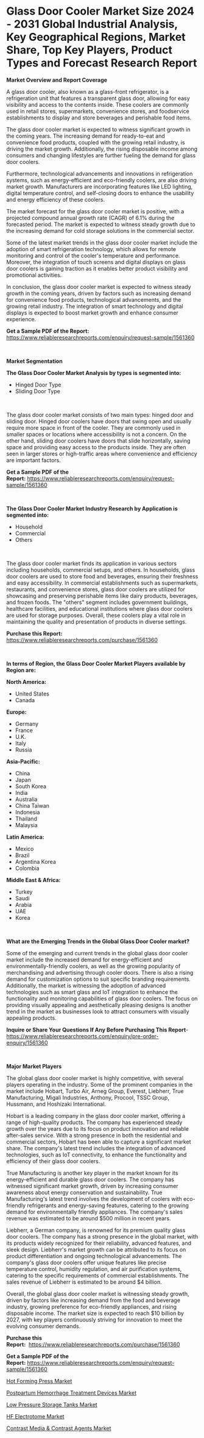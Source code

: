 <p><h1>Glass Door Cooler Market Size 2024 - 2031 Global Industrial Analysis, Key Geographical Regions, Market Share, Top Key Players, Product Types and Forecast Research Report</h1></p><p><strong>Market Overview and Report Coverage</strong></p>
<p><p>A glass door cooler, also known as a glass-front refrigerator, is a refrigeration unit that features a transparent glass door, allowing for easy visibility and access to the contents inside. These coolers are commonly used in retail stores, supermarkets, convenience stores, and foodservice establishments to display and store beverages and perishable food items.</p><p>The glass door cooler market is expected to witness significant growth in the coming years. The increasing demand for ready-to-eat and convenience food products, coupled with the growing retail industry, is driving the market growth. Additionally, the rising disposable income among consumers and changing lifestyles are further fueling the demand for glass door coolers.</p><p>Furthermore, technological advancements and innovations in refrigeration systems, such as energy-efficient and eco-friendly coolers, are also driving market growth. Manufacturers are incorporating features like LED lighting, digital temperature control, and self-closing doors to enhance the usability and energy efficiency of these coolers.</p><p>The market forecast for the glass door cooler market is positive, with a projected compound annual growth rate (CAGR) of 6.1% during the forecasted period. The market is expected to witness steady growth due to the increasing demand for cold storage solutions in the commercial sector.</p><p>Some of the latest market trends in the glass door cooler market include the adoption of smart refrigeration technology, which allows for remote monitoring and control of the cooler's temperature and performance. Moreover, the integration of touch screens and digital displays on glass door coolers is gaining traction as it enables better product visibility and promotional activities.</p><p>In conclusion, the glass door cooler market is expected to witness steady growth in the coming years, driven by factors such as increasing demand for convenience food products, technological advancements, and the growing retail industry. The integration of smart technology and digital displays is expected to boost market growth and enhance consumer experience.</p></p>
<p><strong>Get a Sample PDF of the Report:</strong> <a href="https://www.reliableresearchreports.com/enquiry/request-sample/1561360">https://www.reliableresearchreports.com/enquiry/request-sample/1561360</a></p>
<p>&nbsp;</p>
<p><strong>Market Segmentation</strong></p>
<p><strong>The Glass Door Cooler Market Analysis by types is segmented into:</strong></p>
<p><ul><li>Hinged Door Type</li><li>Sliding Door Type</li></ul></p>
<p>&nbsp;</p>
<p><p>The glass door cooler market consists of two main types: hinged door and sliding door. Hinged door coolers have doors that swing open and usually require more space in front of the cooler. They are commonly used in smaller spaces or locations where accessibility is not a concern. On the other hand, sliding door coolers have doors that slide horizontally, saving space and providing easy access to the products inside. They are often seen in larger stores or high-traffic areas where convenience and efficiency are important factors.</p></p>
<p><strong>Get a Sample PDF of the Report:</strong>&nbsp;<a href="https://www.reliableresearchreports.com/enquiry/request-sample/1561360">https://www.reliableresearchreports.com/enquiry/request-sample/1561360</a></p>
<p>&nbsp;</p>
<p><strong>The Glass Door Cooler Market Industry Research by Application is segmented into:</strong></p>
<p><ul><li>Household</li><li>Commercial</li><li>Others</li></ul></p>
<p>&nbsp;</p>
<p><p>The glass door cooler market finds its application in various sectors including households, commercial setups, and others. In households, glass door coolers are used to store food and beverages, ensuring their freshness and easy accessibility. In commercial establishments such as supermarkets, restaurants, and convenience stores, glass door coolers are utilized for showcasing and preserving perishable items like dairy products, beverages, and frozen foods. The "others" segment includes government buildings, healthcare facilities, and educational institutions where glass door coolers are used for storage purposes. Overall, these coolers play a vital role in maintaining the quality and presentation of products in diverse settings.</p></p>
<p><strong>Purchase this Report:</strong>&nbsp; <a href="https://www.reliableresearchreports.com/purchase/1561360">https://www.reliableresearchreports.com/purchase/1561360</a></p>
<p>&nbsp;</p>
<p><strong>In terms of Region, the Glass Door Cooler Market Players available by Region are:</strong></p>
<p>
    <p> <strong> North America: </strong>
        <ul>
            <li>United States</li>
            <li>Canada</li>
        </ul>
        </p> 
    <p> <strong> Europe: </strong>
        <ul>
            <li>Germany</li>
            <li>France</li>
            <li>U.K.</li>
            <li>Italy</li>
            <li>Russia</li>
        </ul>
        </p> 
    <p> <strong> Asia-Pacific: </strong>
        <ul>
            <li>China</li>
            <li>Japan</li>
            <li>South Korea</li>
            <li>India</li>
            <li>Australia</li>
            <li>China Taiwan</li>
            <li>Indonesia</li>
            <li>Thailand</li>
            <li>Malaysia</li>
        </ul>
        </p> 
    <p> <strong> Latin America: </strong>
        <ul>
            <li>Mexico</li>
            <li>Brazil</li>
            <li>Argentina Korea</li>
            <li>Colombia</li>
        </ul>
        </p> 
    <p> <strong> Middle East & Africa: </strong>
        <ul>
            <li>Turkey</li>
            <li>Saudi</li>
            <li>Arabia</li>
            <li>UAE</li>
            <li>Korea</li>
        </ul>
    </p>
    </p>
<p>&nbsp;</p>
<p><strong>What are the Emerging Trends in the Global Glass Door Cooler market?</strong></p>
<p><p>Some of the emerging and current trends in the global glass door cooler market include the increased demand for energy-efficient and environmentally-friendly coolers, as well as the growing popularity of merchandising and advertising through cooler doors. There is also a rising demand for customization options to suit specific branding requirements. Additionally, the market is witnessing the adoption of advanced technologies such as smart glass and IoT integration to enhance the functionality and monitoring capabilities of glass door coolers. The focus on providing visually appealing and aesthetically pleasing designs is another trend in the market as businesses look to attract consumers with visually appealing products.</p></p>
<p><strong>Inquire or Share Your Questions If Any Before Purchasing This Report</strong>- <a href="https://www.reliableresearchreports.com/enquiry/pre-order-enquiry/1561360">https://www.reliableresearchreports.com/enquiry/pre-order-enquiry/1561360</a></p>
<p>&nbsp;</p>
<p><strong>Major Market Players</strong></p>
<p><p>The global glass door cooler market is highly competitive, with several players operating in the industry. Some of the prominent companies in the market include Hobart, Turbo Air, Arneg Group, Everest, Liebherr, True Manufacturing, Migali Industries, Anthony, Procool, TSSC Group, Hussmann, and Hoshizaki International.</p><p>Hobart is a leading company in the glass door cooler market, offering a range of high-quality products. The company has experienced steady growth over the years due to its focus on product innovation and reliable after-sales service. With a strong presence in both the residential and commercial sectors, Hobart has been able to capture a significant market share. The company's latest trend includes the integration of advanced technologies, such as IoT connectivity, to enhance the functionality and efficiency of their glass door coolers.</p><p>True Manufacturing is another key player in the market known for its energy-efficient and durable glass door coolers. The company has witnessed significant market growth, driven by increasing consumer awareness about energy conservation and sustainability. True Manufacturing's latest trend involves the development of coolers with eco-friendly refrigerants and energy-saving features, catering to the growing demand for environmentally friendly appliances. The company's sales revenue was estimated to be around $500 million in recent years.</p><p>Liebherr, a German company, is renowned for its premium quality glass door coolers. The company has a strong presence in the global market, with its products widely recognized for their reliability, advanced features, and sleek design. Liebherr's market growth can be attributed to its focus on product differentiation and ongoing technological advancements. The company's glass door coolers offer unique features like precise temperature control, humidity regulation, and air purification systems, catering to the specific requirements of commercial establishments. The sales revenue of Liebherr is estimated to be around $4 billion.</p><p>Overall, the global glass door cooler market is witnessing steady growth, driven by factors like increasing demand from the food and beverage industry, growing preference for eco-friendly appliances, and rising disposable income. The market size is expected to reach $10 billion by 2027, with key players continuously striving for innovation to meet the evolving consumer demands.</p></p>
<p><strong>Purchase this Report:</strong>&nbsp;&nbsp;<a href="https://www.reliableresearchreports.com/purchase/1561360">https://www.reliableresearchreports.com/purchase/1561360</a></p>
<p></p>
<p><strong>Get a Sample PDF of the Report:</strong>&nbsp;<a href="https://www.reliableresearchreports.com/enquiry/request-sample/1561360">https://www.reliableresearchreports.com/enquiry/request-sample/1561360</a></p>
<p><p><a href="https://github.com/grishafomin4852/Market-Research-Report-List-2/blob/main/hot-forming-press-market.md">Hot Forming Press Market</a></p><p><a href="https://medium.com/@rosethompson73/postpartum-hemorrhage-treatment-devices-market-size-and-market-trends-complete-industry-overview-63dbbf0dca97">Postpartum Hemorrhage Treatment Devices Market</a></p><p><a href="https://github.com/abbypearson7765/Market-Research-Report-List-2/blob/main/low-pressure-storage-tanks-market.md">Low Pressure Storage Tanks Market</a></p><p><a href="https://medium.com/@rosethompson73/hf-electrotome-market-exploring-market-share-market-trends-and-future-growth-a1c226a71e7a">HF Electrotome Market</a></p><p><a href="https://medium.com/@rosethompson73/contrast-media-amp-contrast-agents-market-exploring-market-share-market-trends-and-future-367a574e5ad8">Contrast Media & Contrast Agents Market</a></p></p>